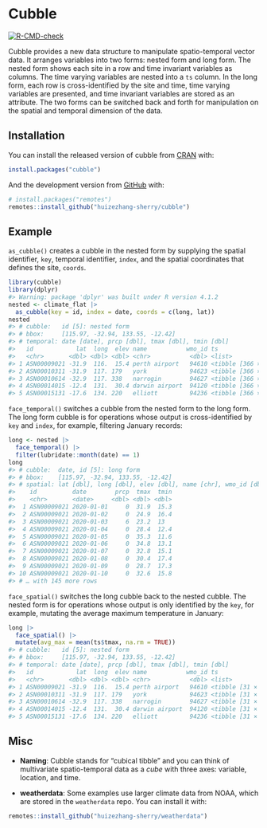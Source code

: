 
<!-- README.md is generated from README.Rmd. Please edit that file -->

# Cubble

<!-- badges: start -->

[![R-CMD-check](https://github.com/huizezhang-sherry/cubble/workflows/R-CMD-check/badge.svg)](https://github.com/huizezhang-sherry/cubble/actions)
<!-- badges: end -->

Cubble provides a new data structure to manipulate spatio-temporal
vector data. It arranges variables into two forms: nested form and long
form. The nested form shows each site in a row and time invariant
variables as columns. The time varying variables are nested into a `ts`
column. In the long form, each row is cross-identified by the site and
time, time varying variables are presented, and time invariant variables
are stored as an attribute. The two forms can be switched back and forth
for manipulation on the spatial and temporal dimension of the data.

## Installation

You can install the released version of cubble from
[CRAN](https://CRAN.R-project.org) with:

``` r
install.packages("cubble")
```

And the development version from [GitHub](https://github.com/) with:

``` r
# install.packages("remotes")
remotes::install_github("huizezhang-sherry/cubble")
```

## Example

`as_cubble()` creates a cubble in the nested form by supplying the
spatial identifier, `key`, temporal identifier, `index`, and the spatial
coordinates that defines the site, `coords`.

``` r
library(cubble)
library(dplyr)
#> Warning: package 'dplyr' was built under R version 4.1.2
nested <- climate_flat |> 
  as_cubble(key = id, index = date, coords = c(long, lat))
nested
#> # cubble:   id [5]: nested form
#> # bbox:     [115.97, -32.94, 133.55, -12.42]
#> # temporal: date [date], prcp [dbl], tmax [dbl], tmin [dbl]
#>   id            lat  long  elev name           wmo_id ts                
#>   <chr>       <dbl> <dbl> <dbl> <chr>           <dbl> <list>            
#> 1 ASN00009021 -31.9  116.  15.4 perth airport   94610 <tibble [366 × 4]>
#> 2 ASN00010311 -31.9  117. 179   york            94623 <tibble [366 × 4]>
#> 3 ASN00010614 -32.9  117. 338   narrogin        94627 <tibble [366 × 4]>
#> 4 ASN00014015 -12.4  131.  30.4 darwin airport  94120 <tibble [366 × 4]>
#> 5 ASN00015131 -17.6  134. 220   elliott         94236 <tibble [366 × 4]>
```

`face_temporal()` switches a cubble from the nested form to the long
form. The long form cubble is for operations whose output is
cross-identified by `key` and `index`, for example, filtering January
records:

``` r
long <- nested |> 
  face_temporal() |> 
  filter(lubridate::month(date) == 1)
long
#> # cubble:  date, id [5]: long form
#> # bbox:    [115.97, -32.94, 133.55, -12.42]
#> # spatial: lat [dbl], long [dbl], elev [dbl], name [chr], wmo_id [dbl]
#>    id          date        prcp  tmax  tmin
#>    <chr>       <date>     <dbl> <dbl> <dbl>
#>  1 ASN00009021 2020-01-01     0  31.9  15.3
#>  2 ASN00009021 2020-01-02     0  24.9  16.4
#>  3 ASN00009021 2020-01-03     6  23.2  13  
#>  4 ASN00009021 2020-01-04     0  28.4  12.4
#>  5 ASN00009021 2020-01-05     0  35.3  11.6
#>  6 ASN00009021 2020-01-06     0  34.8  13.1
#>  7 ASN00009021 2020-01-07     0  32.8  15.1
#>  8 ASN00009021 2020-01-08     0  30.4  17.4
#>  9 ASN00009021 2020-01-09     0  28.7  17.3
#> 10 ASN00009021 2020-01-10     0  32.6  15.8
#> # … with 145 more rows
```

`face_spatial()` switches the long cubble back to the nested cubble. The
nested form is for operations whose output is only identified by the
`key`, for example, mutating the average maximum temperature in January:

``` r
long |> 
  face_spatial() |> 
  mutate(avg_max = mean(ts$tmax, na.rm = TRUE))
#> # cubble:   id [5]: nested form
#> # bbox:     [115.97, -32.94, 133.55, -12.42]
#> # temporal: date [date], prcp [dbl], tmax [dbl], tmin [dbl]
#>   id            lat  long  elev name           wmo_id ts                avg_max
#>   <chr>       <dbl> <dbl> <dbl> <chr>           <dbl> <list>              <dbl>
#> 1 ASN00009021 -31.9  116.  15.4 perth airport   94610 <tibble [31 × 4]>    31.6
#> 2 ASN00010311 -31.9  117. 179   york            94623 <tibble [31 × 4]>    34.6
#> 3 ASN00010614 -32.9  117. 338   narrogin        94627 <tibble [31 × 4]>    31.4
#> 4 ASN00014015 -12.4  131.  30.4 darwin airport  94120 <tibble [31 × 4]>    32.8
#> 5 ASN00015131 -17.6  134. 220   elliott         94236 <tibble [31 × 4]>    38.5
```

## Misc

-   **Naming**: Cubble stands for “cubical tibble” and you can think of
    multivariate spatio-temporal data as a *cube* with three axes:
    variable, location, and time.

-   **weatherdata**: Some examples use larger climate data from NOAA,
    which are stored in the `weatherdata` repo. You can install it with:

``` r
remotes::install_github("huizezhang-sherry/weatherdata")
```
